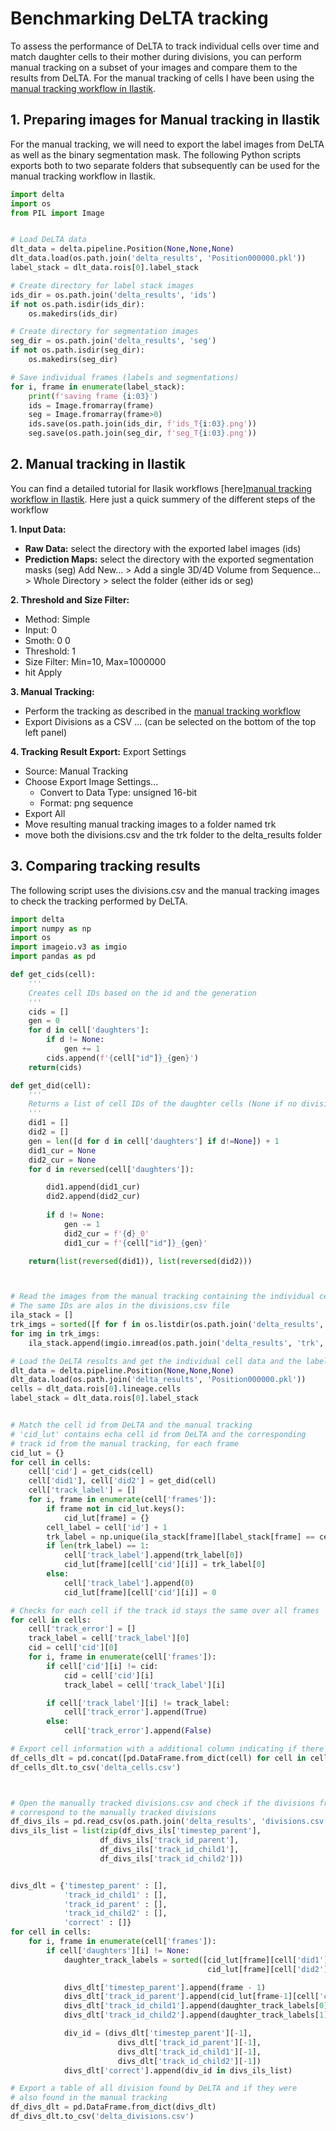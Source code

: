# Benchmarking DeLTA tracking

To assess the performance of DeLTA to track individual cells over time and match daughter cells to their mother during divisions, you can perform manual tracking on a subset of your images and compare them to the results from DeLTA. For the manual tracking of cells I have been using the [manual tracking workflow in Ilastik](https://www.ilastik.org/documentation/tracking/tracking#sec_manual).

## 1. Preparing images for Manual tracking in Ilastik

For the manual tracking, we will need to export the label images from DeLTA as well as the binary segmentation mask.
The following Python scripts exports both to two separate folders that subsequently can be used for the manual tracking workflow in Ilastik.

```Python
import delta
import os
from PIL import Image


# Load DeLTA data
dlt_data = delta.pipeline.Position(None,None,None)
dlt_data.load(os.path.join('delta_results', 'Position000000.pkl'))
label_stack = dlt_data.rois[0].label_stack

# Create directory for label stack images
ids_dir = os.path.join('delta_results', 'ids')
if not os.path.isdir(ids_dir):
	os.makedirs(ids_dir)

# Create directory for segmentation images
seg_dir = os.path.join('delta_results', 'seg')
if not os.path.isdir(seg_dir):
	os.makedirs(seg_dir)

# Save individual frames (labels and segmentations)
for i, frame in enumerate(label_stack):
	print(f'saving frame {i:03}')
	ids = Image.fromarray(frame)
	seg = Image.fromarray(frame>0)
	ids.save(os.path.join(ids_dir, f'ids_T{i:03}.png'))
	seg.save(os.path.join(seg_dir, f'seg_T{i:03}.png'))
```

## 2. Manual tracking in Ilastik
You can find a detailed tutorial for Ilasik workflows [here][manual tracking workflow in Ilastik](https://www.ilastik.org/documentation/tracking/tracking#sec_manual). Here just a quick summery of the different steps of the workflow

__1. Input Data:__
- __Raw Data:__ select the directory with the exported label images (ids)
- __Prediction Maps:__ select the directory with the exported segmentation masks (seg)
Add New... > Add a single 3D/4D Volume from Sequence... > Whole Directory > select the folder (either ids or seg)

__2. Threshold and Size Filter:__
- Method: Simple
- Input: 0
- Smoth: 0 0
- Threshold: 1
- Size Filter: Min=10, Max=1000000
- hit Apply

__3. Manual Tracking:__
- Perform the tracking as described in the [manual tracking workflow](https://www.ilastik.org/documentation/tracking/tracking#sec_manual)
- Export Divisions as a CSV ... (can be selected on the bottom of the top left panel)

__4. Tracking Result Export:__
Export Settings
- Source: Manual Tracking
- Choose Export Image Settings...
	- Convert to Data Type: unsigned 16-bit
	- Format: png sequence
- Export All
- Move resulting manual tracking images to a folder named trk
- move both the divisions.csv and the trk folder to the delta_results folder

## 3. Comparing tracking results

The following script uses the divisions.csv and the manual tracking images to check the tracking performed by DeLTA.


```Python
import delta
import numpy as np
import os
import imageio.v3 as imgio
import pandas as pd

def get_cids(cell):
	'''
	Creates cell IDs based on the id and the generation
	'''
	cids = []
	gen = 0
	for d in cell['daughters']:
		if d != None:
			gen += 1
		cids.append(f'{cell["id"]}_{gen}')
	return(cids)

def get_did(cell):
	'''
	Returns a list of cell IDs of the daughter cells (None if no division)
	'''
 	did1 = []
 	did2 = []
 	gen = len([d for d in cell['daughters'] if d!=None]) + 1
 	did1_cur = None
 	did2_cur = None
 	for d in reversed(cell['daughters']):

 		did1.append(did1_cur)
 		did2.append(did2_cur)
 		
 		if d != None:
 			gen -= 1
 			did2_cur = f'{d}_0'
 			did1_cur = f'{cell["id"]}_{gen}'

 	return(list(reversed(did1)), list(reversed(did2)))



# Read the images from the manual tracking containing the individual cell IDs
# The same IDs are alos in the divisions.csv file
ila_stack = []
trk_imgs = sorted([f for f in os.listdir(os.path.join('delta_results', 'trk')) if f.endswith('png')])
for img in trk_imgs:
	ila_stack.append(imgio.imread(os.path.join('delta_results', 'trk', img)))

# Load the DeLTA results and get the individual cell data and the label stacks
dlt_data = delta.pipeline.Position(None,None,None)
dlt_data.load(os.path.join('delta_results', 'Position000000.pkl'))
cells = dlt_data.rois[0].lineage.cells
label_stack = dlt_data.rois[0].label_stack


# Match the cell id from DeLTA and the manual tracking
# 'cid_lut' contains echa cell id from DeLTA and the corresponding 
# track id from the manual tracking, for each frame
cid_lut = {}
for cell in cells:
	cell['cid'] = get_cids(cell)
	cell['did1'], cell['did2'] = get_did(cell)
	cell['track_label'] = []
	for i, frame in enumerate(cell['frames']):
		if frame not in cid_lut.keys():
			cid_lut[frame] = {}
		cell_label = cell['id'] + 1
		trk_label = np.unique(ila_stack[frame][label_stack[frame] == cell_label])
		if len(trk_label) == 1:
			cell['track_label'].append(trk_label[0])
			cid_lut[frame][cell['cid'][i]] = trk_label[0]
		else:
			cell['track_label'].append(0)
			cid_lut[frame][cell['cid'][i]] = 0

# Checks for each cell if the track id stays the same over all frames
for cell in cells:
	cell['track_error'] = []
	track_label = cell['track_label'][0]
	cid = cell['cid'][0]
	for i, frame in enumerate(cell['frames']):
		if cell['cid'][i] != cid:
			cid = cell['cid'][i]
			track_label = cell['track_label'][i]

		if cell['track_label'][i] != track_label:
			cell['track_error'].append(True)
		else:
			cell['track_error'].append(False)

# Export cell information with a additional column indicating if there are tracking errors
df_cells_dlt = pd.concat([pd.DataFrame.from_dict(cell) for cell in cells])
df_cells_dlt.to_csv('delta_cells.csv')



# Open the manually tracked divisions.csv and check if the divisions from DeLTA
# correspond to the manually tracked divisions
df_divs_ils = pd.read_csv(os.path.join('delta_results', 'divisions.csv'))
divs_ils_list = list(zip(df_divs_ils['timestep_parent'],
					df_divs_ils['track_id_parent'],
					df_divs_ils['track_id_child1'],
					df_divs_ils['track_id_child2']))


divs_dlt = {'timestep_parent' : [],
			'track_id_child1' : [],
			'track_id_parent' : [],
			'track_id_child2' : [],
			'correct' : []}
for cell in cells:
	for i, frame in enumerate(cell['frames']):
		if cell['daughters'][i] != None:
			daughter_track_labels = sorted([cid_lut[frame][cell['did1'][i-1]],
											cid_lut[frame][cell['did2'][i-1]]])

			divs_dlt['timestep_parent'].append(frame - 1)
			divs_dlt['track_id_parent'].append(cid_lut[frame-1][cell['cid'][i-1]])
			divs_dlt['track_id_child1'].append(daughter_track_labels[0])
			divs_dlt['track_id_child2'].append(daughter_track_labels[1])

			div_id = (divs_dlt['timestep_parent'][-1],
						divs_dlt['track_id_parent'][-1],
						divs_dlt['track_id_child1'][-1],
						divs_dlt['track_id_child2'][-1])
			divs_dlt['correct'].append(div_id in divs_ils_list)

# Export a table of all division found by DeLTA and if they were 
# also found in the manual tracking 
df_divs_dlt = pd.DataFrame.from_dict(divs_dlt)
df_divs_dlt.to_csv('delta_divisions.csv')

```
